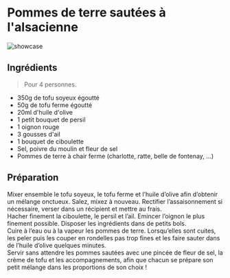 # Pommes de terre sautées à l'alsacienne

![showcase](http://123veggie.fr/wp-content/uploads/2014/12/ok.jpg)

## Ingrédients

> Pour 4 personnes.

* 350g de tofu soyeux égoutté
* 50g de tofu ferme égoutté
* 20ml d'huile d'olive
* 1 petit bouquet de persil
* 1 oignon rouge
* 3 gousses d'ail
* 1 bouquet de ciboulette
* Sel, poivre du moulin et fleur de sel
* Pommes de terre à chair ferme (charlotte, ratte, belle de fontenay, ...)

## Préparation

Mixer ensemble le tofu soyeux, le tofu ferme et l’huile d’olive afin d’obtenir un mélange onctueux. Salez, mixez à nouveau. Rectifier l’assaisonnement si nécessaire, verser dans un récipient et mettre au frais.  
Hacher finement la ciboulette, le persil et l’ail. Emincer l’oignon le plus finement possible. Disposer les ingrédients dans de petits bols.  
Cuire à l’eau ou à la vapeur les pommes de terre. Lorsqu’elles sont cuites, les peler puis les couper en rondelles pas trop fines et les faire sauter dans de l’huile d’olive quelques minutes.  
Servir sans attendre les pommes sautées avec une pincée de fleur de sel, la crème de tofu et les accompagnements, afin que chacun se prépare son petit mélange dans les proportions de son choix !
